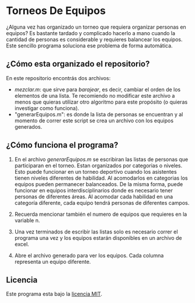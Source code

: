 # Torneos De Equipos

¿Alguna vez has organizado un torneo que requiera organizar personas en equipos? Es bastante tardado y complicado hacerlo a mano cuando la cantidad de personas es considerable y requieres balancear los equipos. Este sencillo programa soluciona ese problema de forma automática.

## ¿Cómo esta organizado el repositorio?

En este repositorio encontrás dos archivos:
* *mezclar.m*: que sirve para *barajear*, es decir, cambiar el orden de los elementos de una lista. Te recomiendo no modificar este archivo a menos que quieras utilizar otro algoritmo para este propósito (o quieras investigar como funciona).
* "generarEquipos.m": es donde la lista de personas se encuentran y al momento de correr este script se crea un archivo con los equipos generados.

## ¿Cómo funciona el programa?

1. En el archivo *generarEquipos.m* se escribiran las listas de personas que participaran en el torneo. Estan organizados por categorias o niveles. Esto puede funcionar en un torneo deportivo cuando los asistentes tienen niveles diferentes de habilidad. Al acomodarlos en categorias los equipos pueden permanecer balanceados. De la misma forma, puede funcionar en equipos interdisciplinarios donde es necesario tener personas de diferentes áreas. Al acomodar cada habilidad en una categoría diferente, cada equipo tendrá personas de diferentes campos.

2. Recuerda mencionar también el numero de equipos que requieres en la variable n.

3. Una vez terminados de escribir las listas solo es necesario correr el programa una vez y los equipos estarán disponibles en un archivo de excel.

4. Abre el archivo generado para ver los equipos. Cada columna representa un equipo diferente.

## Licencia

Este programa esta bajo la [licencia MIT](LICENCE).
